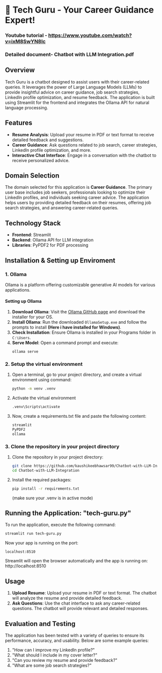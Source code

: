 # 🤖 Tech Guru - Your Career Guidance Expert!

### Youtube tutorial - https://www.youtube.com/watch?v=ixM8SwYN8Ic
### Detailed document- Chatbot with LLM Integration.pdf

## Overview

Tech Guru is a chatbot designed to assist users with their career-related queries. It leverages the power of Large Language Models (LLMs) to provide insightful advice on career guidance, job search strategies, LinkedIn profile optimization, and resume feedback. The application is built using Streamlit for the frontend and integrates the Ollama API for natural language processing.

## Features

- **Resume Analysis**: Upload your resume in PDF or text format to receive detailed feedback and suggestions.
- **Career Guidance**: Ask questions related to job search, career strategies, LinkedIn profile optimization, and more.
- **Interactive Chat Interface**: Engage in a conversation with the chatbot to receive personalized advice.

## Domain Selection

The domain selected for this application is **Career Guidance**. The primary user base includes job seekers, professionals looking to optimize their LinkedIn profiles, and individuals seeking career advice. The application helps users by providing detailed feedback on their resumes, offering job search strategies, and answering career-related queries.

## Technology Stack

- **Frontend**: Streamlit
- **Backend**: Ollama API for LLM integration
- **Libraries**: PyPDF2 for PDF processing

## Installation & Setting up Enviroment

### 1. Ollama

Ollama is a platform offering customizable generative AI models for various applications.

#### Setting up Ollama

1. **Download Ollama**: Visit the [Ollama GitHub page](https://github.com/Ollama/llama3) and download the installer for your OS.
2. **Install Ollama**: Run the downloaded `OllamaSetup.exe` and follow the prompts to install **(Here i have installed for Windows)**.
3. **Check Installation**: Ensure Ollama is installed in your Programs folder in `C:\Users`.
4. **Serve Model**: Open a  command prompt and execute:
   ```sh
   ollama serve
   ```
### 2. Setup the virtual environment
1. Open a terminal, go to your project directory, and create a virtual environment using command:
    ```sh
    python -m venv .venv
    ```
2. Activate the virtual environment
    ```sh
    .venv\Scripts\activate
    ```
3. Now, create a requirements.txt file and paste the following content:
    ```sh
    streamlit
    PyPDF2
    ollama
    ```
### 3. Clone the repository in your project directory
1. Clone the repository in your project directory:
    ```bash
    git clone https://github.com/kaushikeebhawsar99/Chatbot-with-LLM-Integration.git
    cd Chatbot-with-LLM-Integration
    ```

2. Install the required packages:
    ```bash
    pip install -r requirements.txt
    ```
    (make sure your .venv is in active mode)
## Running the Application: "tech-guru.py"

To run the application, execute the following command:
```bash
streamlit run tech-guru.py
```
Now your app is running on the port: 
```
localhost:8510
```
Streamlit will open the browser automatically and the app is running on: http://localhost:8510

## Usage
1. **Upload Resume**: Upload your resume in PDF or text format. The chatbot will analyze the resume and provide detailed feedback.
2. **Ask Questions**: Use the chat interface to ask any career-related questions. The chatbot will provide relevant and detailed responses.

## Evaluation and Testing
The application has been tested with a variety of queries to ensure its performance, accuracy, and usability. Below are some example queries:

1. "How can I improve my LinkedIn profile?"
2. "What should I include in my cover letter?"
3. "Can you review my resume and provide feedback?"
4. "What are some job search strategies?"
